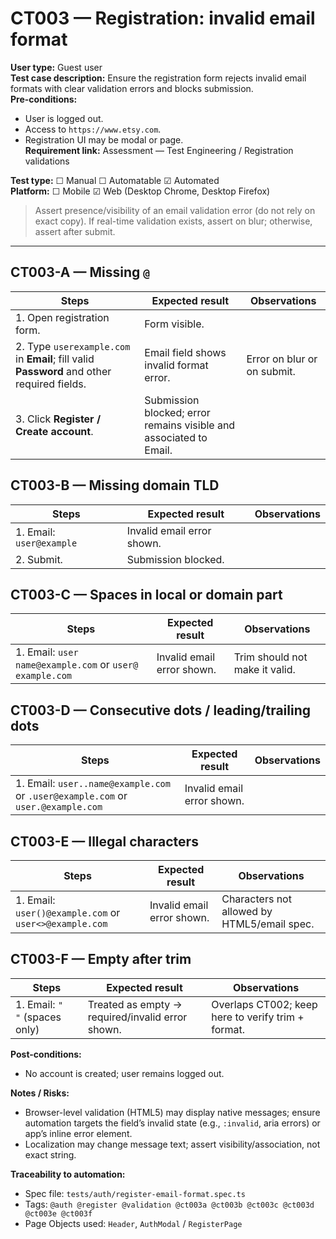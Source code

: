 # CT003 — Registration: invalid email format

**User type:** Guest user  
**Test case description:** Ensure the registration form rejects invalid email formats with clear validation errors and blocks submission.  
**Pre-conditions:**  
- User is logged out.  
- Access to `https://www.etsy.com`.  
- Registration UI may be modal or page.  
**Requirement link:** Assessment — Test Engineering / Registration validations

**Test type:** ☐ Manual ☐ Automatable ☑ Automated  
**Platform:** ☐ Mobile ☑ Web (Desktop Chrome, Desktop Firefox)

> Assert presence/visibility of an email validation error (do not rely on exact copy). If real-time validation exists, assert on blur; otherwise, assert after submit.

---

## CT003-A — Missing `@`
| Steps | Expected result | Observations |
|------|------------------|--------------|
| 1. Open registration form. | Form visible. | |
| 2. Type `userexample.com` in **Email**; fill valid **Password** and other required fields. | Email field shows invalid format error. | Error on blur or on submit. |
| 3. Click **Register / Create account**. | Submission blocked; error remains visible and associated to Email. | |

## CT003-B — Missing domain TLD
| Steps | Expected result | Observations |
|------|------------------|--------------|
| 1. Email: `user@example` | Invalid email error shown. | |
| 2. Submit. | Submission blocked. | |

## CT003-C — Spaces in local or domain part
| Steps | Expected result | Observations |
|------|------------------|--------------|
| 1. Email: `user name@example.com` or `user@ example.com` | Invalid email error shown. | Trim should not make it valid. |

## CT003-D — Consecutive dots / leading/trailing dots
| Steps | Expected result | Observations |
|------|------------------|--------------|
| 1. Email: `user..name@example.com` or `.user@example.com` or `user.@example.com` | Invalid email error shown. | |

## CT003-E — Illegal characters
| Steps | Expected result | Observations |
|------|------------------|--------------|
| 1. Email: `user()@example.com` or `user<>@example.com` | Invalid email error shown. | Characters not allowed by HTML5/email spec. |

## CT003-F — Empty after trim
| Steps | Expected result | Observations |
|------|------------------|--------------|
| 1. Email: `"   "` (spaces only) | Treated as empty → required/invalid error shown. | Overlaps CT002; keep here to verify trim + format. |

**Post-conditions:**  
- No account is created; user remains logged out.

**Notes / Risks:**  
- Browser-level validation (HTML5) may display native messages; ensure automation targets the field’s invalid state (e.g., `:invalid`, aria errors) or app’s inline error element.  
- Localization may change message text; assert visibility/association, not exact string.

**Traceability to automation:**  
- Spec file: `tests/auth/register-email-format.spec.ts`  
- Tags: `@auth @register @validation @ct003a @ct003b @ct003c @ct003d @ct003e @ct003f`  
- Page Objects used: `Header`, `AuthModal` / `RegisterPage`
